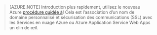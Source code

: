 
> [AZURE.NOTE]
> Introduction plus rapidement, utilisez le nouveau Azure [procédure guidée à](http://support.microsoft.com/kb/2990804)!  Cela est l’association d’un nom de domaine personnalisé et sécurisation des communications (SSL) avec les Services en nuage Azure ou Azure Application Service Web Apps un clin de œil.